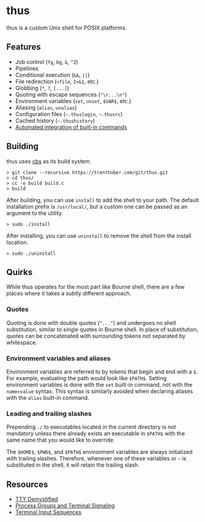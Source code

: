 # thus

thus is a custom Unix shell for POSIX platforms.

## Features

- Job control (`fg`, `bg`, `&`, `^Z`)
- Pipelines
- Conditional execution (`&&`, `||`)
- File redirection (`<file`, `2>&1`, etc.)
- Globbing (`*`, `?`, `[...]`)
- Quoting with escape sequences (`"\r...\n"`)
- Environment variables (`set`, `unset`, `$VAR$`, etc.)
- Aliasing (`alias`, `unalias`)
- Configuration files (`~.thuslogin`, `~.thusrc`)
- Cached history (`~.thushistory`)
- [Automated integration of built-in commands](src/builtins/README.md)

## Building

thus uses [cbs](https://trenthuber.com/code/cbs.git/) as its build system.

```console
> git clone --recursive https://trenthuber.com/git/thus.git
> cd thus/
> cc -o build build.c
> build
```

After building, you can use `install` to add the shell to your path. The default
installation prefix is `/usr/local/`, but a custom one can be passed as an
argument to the utility.

```console
> sudo ./install
```

After installing, you can use `uninstall` to remove the shell from the install
location.

```console
> sudo ./uninstall
```

## Quirks

While thus operates for the most part like Bourne shell, there are a few places
where it takes a subtly different approach.

### Quotes

Quoting is done with double quotes (`"..."`) and undergoes no shell
substitution, similar to single quotes in Bourne shell. In place of
substitution, quotes can be concatenated with surrounding tokens not separated
by whitespace.

### Environment variables and aliases

Environment variables are referred to by tokens that begin and end with a `$`.
For example, evaluating the path would look like `$PATH$`. Setting environment
variables is done with the `set` built-in command, not with the `name=value`
syntax. This syntax is similarly avoided when declaring aliases with the `alias`
built-in command.

### Leading and trailing slashes

Prepending `./` to executables located in the current directory is not mandatory
unless there already exists an executable in `$PATH$` with the same name that
you would like to override.

The `$HOME$`, `$PWD$`, and `$PATH$` environment variables are always initialized
with trailing slashes. Therefore, whenever one of these variables or `~` is
substituted in the shell, it will retain the trailing slash.

## Resources

- [TTY Demystified](http://www.linusakesson.net/programming/tty/)
- [Process Groups and Terminal Signaling](
https://cs162.org/static/readings/ic221_s16_lec17.html)
- [Terminal Input Sequences](
https://en.wikipedia.org/wiki/ANSI_escape_code#Terminal_input_sequences)
